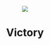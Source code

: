 <p align="center">
<img src="https://avatars.githubusercontent.com/u/97306963">
</p>

<h1 align="center">
Victory
</h1>
